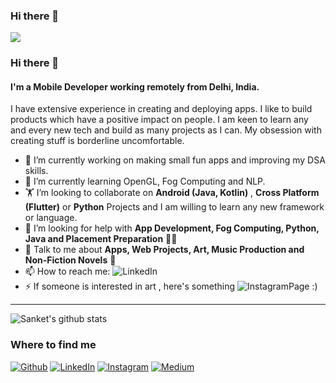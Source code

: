 ### Hi there 👋

<!--
**sanket099/sanket099** is a ✨ _special_ ✨ repository because its `README.md` (this file) appears on your GitHub profile.

Here are some ideas to get you started:

- 🔭 I’m currently working on ...
- 🌱 I’m currently learning ...
- 👯 I’m looking to collaborate on ...
- 🤔 I’m looking for help with ...
- 💬 Ask me about ...
- 📫 How to reach me: ...
- 😄 Pronouns: ...
- ⚡ Fun fact: ...
-->

![](https://komarev.com/ghpvc/?username=sanket099&color=green&style=flat)

### Hi there 👋

#### I'm a Mobile Developer working remotely from Delhi, India. 
 I have extensive experience in creating and deploying apps. I like to build products which have a positive impact on people. I am keen to learn any and every new tech and build as many projects as I can. My obsession with creating stuff is borderline uncomfortable.


- 🔭 I’m currently working on making small fun apps and  improving my DSA skills.
- 🌱 I’m currently learning OpenGL, Fog Computing and NLP.
- 🏋️‍ I’m looking to collaborate on **Android (Java, Kotlin)** , **Cross Platform (Flutter)** or **Python** Projects and I am willing to learn any new framework or language.
- 🤔 I’m looking for help with **App Development, Fog Computing, Python, Java and Placement Preparation** 👨‍💻
- 💬 Talk to me about **Apps, Web Projects, Art, Music Production and Non-Fiction Novels** 🌃
- 📫 How to reach me: ![LinkedIn](https://www.linkedin.com/in/sanket099)
- ⚡ If someone is interested in art , here's something ![InstagramPage](https://www.instagram.com/san_artworks/) :)

<hr>

![Sanket's github stats](https://github-readme-stats.vercel.app/api?username=sanket099&count_private=true)
<h3>Where to find me</h3>
<p><a href="https://github.com/sanket099" target="_blank"><img alt="Github" src="https://img.shields.io/badge/GitHub-%2312100E.svg?&style=for-the-badge&logo=Github&logoColor=white" /></a> <a href="https://www.linkedin.com/in/sanket099" target="_blank"><img alt="LinkedIn" src="https://img.shields.io/badge/linkedin-%230077B5.svg?&style=for-the-badge&logo=linkedin&logoColor=white" /></a> <a href="https://instagram.com/san_artworks" target="_blank"><img alt="Instagram" src="https://img.shields.io/badge/instagram-%2312100E.svg?&style=for-the-badge&logo=instagram&logoColor=white" /></a> <a href = "https://sinhasanket099.medium.com/" target="_blank"><img alt="Medium" src="https://img.shields.io/badge/Medium-black?style=flat&logo=medium&labelColor=white"></a>
</p>
